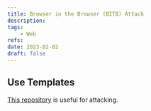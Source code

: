 ```yaml
---
title: Browser in the Browser (BITB) Attack
description: 
tags:
    - Web
refs:
date: 2023-02-02
draft: false
---
```


## Use Templates

[This repository](https://github.com/mrd0x/BITB) is useful for attacking.